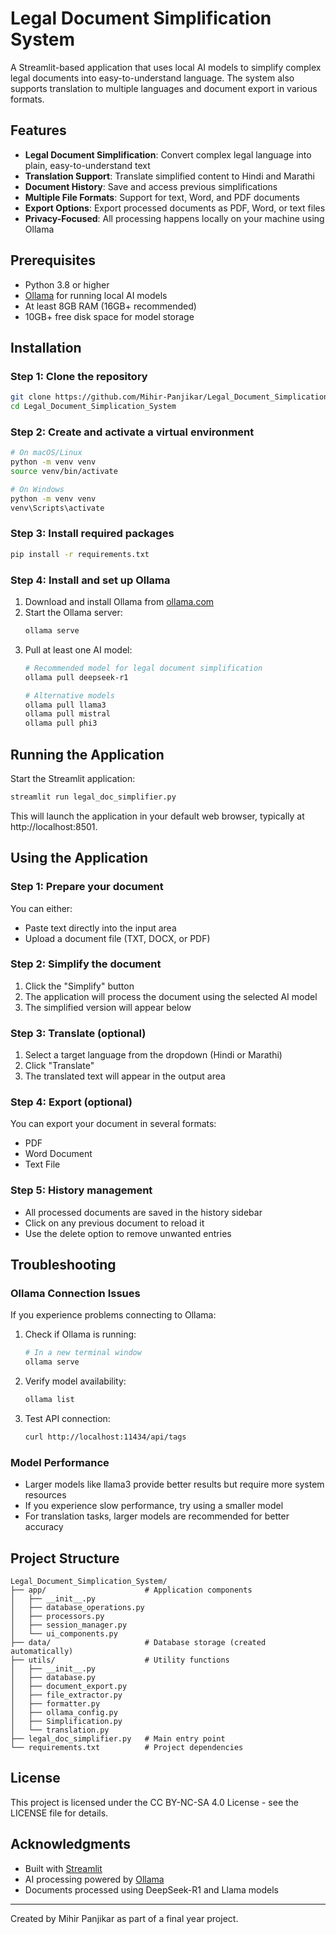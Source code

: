 # Legal Document Simplification System

A Streamlit-based application that uses local AI models to simplify complex legal documents into easy-to-understand language. The system also supports translation to multiple languages and document export in various formats.

## Features

- **Legal Document Simplification**: Convert complex legal language into plain, easy-to-understand text
- **Translation Support**: Translate simplified content to Hindi and Marathi
- **Document History**: Save and access previous simplifications
- **Multiple File Formats**: Support for text, Word, and PDF documents
- **Export Options**: Export processed documents as PDF, Word, or text files
- **Privacy-Focused**: All processing happens locally on your machine using Ollama

## Prerequisites

- Python 3.8 or higher
- [Ollama](https://ollama.com) for running local AI models
- At least 8GB RAM (16GB+ recommended)
- 10GB+ free disk space for model storage

## Installation

### Step 1: Clone the repository

```bash
git clone https://github.com/Mihir-Panjikar/Legal_Document_Simplication_System.git
cd Legal_Document_Simplication_System
```

### Step 2: Create and activate a virtual environment

```bash
# On macOS/Linux
python -m venv venv
source venv/bin/activate

# On Windows
python -m venv venv
venv\Scripts\activate
```

### Step 3: Install required packages

```bash
pip install -r requirements.txt
```

### Step 4: Install and set up Ollama

1. Download and install Ollama from [ollama.com](https://ollama.com)
2. Start the Ollama server:
   ```bash
   ollama serve
   ```
3. Pull at least one AI model:
   ```bash
   # Recommended model for legal document simplification
   ollama pull deepseek-r1
   
   # Alternative models
   ollama pull llama3
   ollama pull mistral
   ollama pull phi3
   ```

## Running the Application

Start the Streamlit application:

```bash
streamlit run legal_doc_simplifier.py
```

This will launch the application in your default web browser, typically at http://localhost:8501.

## Using the Application

### Step 1: Prepare your document

You can either:
- Paste text directly into the input area
- Upload a document file (TXT, DOCX, or PDF)

### Step 2: Simplify the document

1. Click the "Simplify" button
2. The application will process the document using the selected AI model
3. The simplified version will appear below

### Step 3: Translate (optional)

1. Select a target language from the dropdown (Hindi or Marathi)
2. Click "Translate"
3. The translated text will appear in the output area

### Step 4: Export (optional)

You can export your document in several formats:
- PDF
- Word Document
- Text File

### Step 5: History management

- All processed documents are saved in the history sidebar
- Click on any previous document to reload it
- Use the delete option to remove unwanted entries

## Troubleshooting

### Ollama Connection Issues

If you experience problems connecting to Ollama:

1. Check if Ollama is running:
   ```bash
   # In a new terminal window
   ollama serve
   ```

2. Verify model availability:
   ```bash
   ollama list
   ```

3. Test API connection:
   ```bash
   curl http://localhost:11434/api/tags
   ```

### Model Performance

- Larger models like llama3 provide better results but require more system resources
- If you experience slow performance, try using a smaller model
- For translation tasks, larger models are recommended for better accuracy

## Project Structure

```
Legal_Document_Simplication_System/
├── app/                      # Application components
│   ├── __init__.py
│   ├── database_operations.py
│   ├── processors.py
│   ├── session_manager.py
│   └── ui_components.py
├── data/                     # Database storage (created automatically)
├── utils/                    # Utility functions
│   ├── __init__.py
│   ├── database.py
│   ├── document_export.py
│   ├── file_extractor.py
│   ├── formatter.py
│   ├── ollama_config.py
│   ├── Simplification.py
│   └── translation.py
├── legal_doc_simplifier.py   # Main entry point
└── requirements.txt          # Project dependencies
```

## License

This project is licensed under the CC BY-NC-SA 4.0 License - see the LICENSE file for details.

## Acknowledgments

- Built with [Streamlit](https://streamlit.io/)
- AI processing powered by [Ollama](https://ollama.com)
- Documents processed using DeepSeek-R1 and Llama models

---

Created by Mihir Panjikar as part of a final year project.